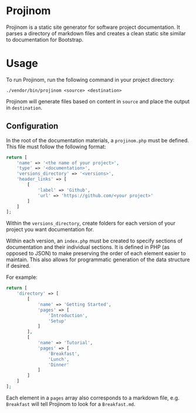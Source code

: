 # Projinom
Projinom is a static site generator for software project documentation.
It parses a directory of markdown files and creates a clean static site
similar to documentation for Bootstrap.

# Usage
To run Projinom, run the following command in your project directory:

```shell
./vendor/bin/projinom <source> <destination>
```

Projinom will generate files based on content in `source` and place the output in `destination`.

## Configuration
In the root of the documentation materials, a `projinom.php` must be defined.
This file must follow the following format:

```php
return [
    'name' => '<the name of your project>',
    'type' => '<documentation>',
    'versions_directory' => '<versions>',
    'header_links' => [
        [
            'label' => 'Github',
            'url' => 'https://github.com/<your project>'
        ]
    ]
];
```

Within the `versions_directory`, create folders for each version of your project you want documentation for.

Within each version, an `index.php` must be created to specify sections of documentation and their
individual sections. It is defined in PHP (as opposed to JSON) to make preserving the order of each element
easier to maintain. This also allows for programmatic generation of the data structure if desired.

For example:

```php
return [
    'directory' => [
        [
            'name' => 'Getting Started',
            'pages' => [
                'Introduction',
                'Setup'
            ]
        ],
        [
            'name' => 'Tutorial',
            'pages' => [
                'Breakfast',
                'Lunch',
                'Dinner'
            ]
        ]
    ]
];
```

Each element in a `pages` array also corresponds to a markdown file, 
e.g. `Breakfast` will tell Projinom to look for a `Breakfast.md`. 